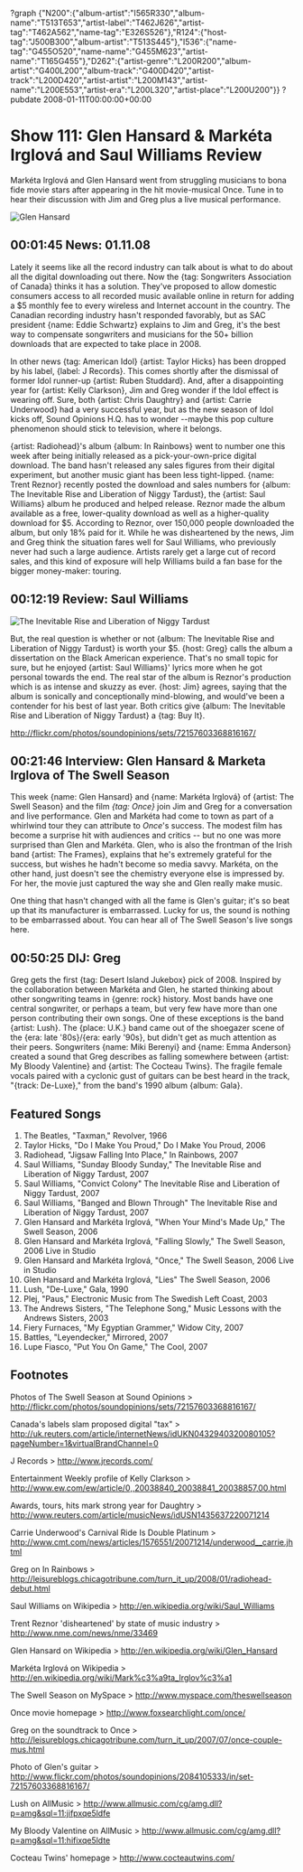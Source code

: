 ?graph {"N200":{"album-artist":"I565R330","album-name":"T513T653","artist-label":"T462J626","artist-tag":"T462A562","name-tag":"E326S526"},"R124":{"host-tag":"J500B300","album-artist":"T513S445"},"I536":{"name-tag":"G455O520","name-name":"G455M623","artist-name":"T165G455"},"D262":{"artist-genre":"L200R200","album-artist":"G400L200","album-track":"G400D420","artist-track":"L200D420","artist-artist":"L200M143","artist-name":"L200E553","artist-era":"L200L320","artist-place":"L200U200"}}
?pubdate 2008-01-11T00:00:00+00:00

# Show 111: Glen Hansard & Markéta Irglová and Saul Williams Review
Markéta Irglová and Glen Hansard went from struggling musicians to bona fide movie stars after appearing in the hit movie-musical Once. Tune in to hear their discussion with Jim and Greg plus a live musical performance.

![Glen Hansard](http://static.soundopinions.org/images/2008/theswellseason.jpg)

## 00:01:45 News: 01.11.08
Lately it seems like all the record industry can talk about is what to do about all the digital downloading out there. Now the {tag: Songwriters Association of Canada} thinks it has a solution. They've proposed to allow domestic consumers access to all recorded music available online in return for adding a $5 monthly fee to every wireless and Internet account in the country. The Canadian recording industry hasn't responded favorably, but as SAC president {name: Eddie Schwartz} explains to Jim and Greg, it's the best way to compensate songwriters and musicians for the 50+ billion downloads that are expected to take place in 2008.

In other news {tag: American Idol} {artist: Taylor Hicks} has been dropped by his label, {label: J Records}. This comes shortly after the dismissal of former Idol runner-up {artist: Ruben Studdard}. And, after a disappointing year for {artist: Kelly Clarkson}, Jim and Greg wonder if the Idol effect is wearing off. Sure, both {artist: Chris Daughtry} and {artist: Carrie Underwood} had a very successful year, but as the new season of Idol kicks off, Sound Opinions H.Q. has to wonder --maybe this pop culture phenomenon should stick to television, where it belongs.

{artist: Radiohead}'s album {album: In Rainbows} went to number one this week after being initially released as a pick-your-own-price digital download. The band hasn't released any sales figures from their digital experiment, but another music giant has been less tight-lipped. {name: Trent Reznor} recently posted the download and sales numbers for {album: The Inevitable Rise and Liberation of Niggy Tardust}, the {artist: Saul Williams} album he produced and helped release. Reznor made the album available as a free, lower-quality download as well as a higher-quality download for $5. According to Reznor, over 150,000 people downloaded the album, but only 18% paid for it. While he was disheartened by the news, Jim and Greg think the situation fares well for Saul Williams, who previously never had such a large audience. Artists rarely get a large cut of record sales, and this kind of exposure will help Williams build a fan base for the bigger money-maker: touring.

## 00:12:19 Review: Saul Williams
![The Inevitable Rise and Liberation of Niggy Tardust](http://is4.mzstatic.com/image/thumb/Music3/v4/d6/a0/15/d6a015c2-b0ba-7ad3-2a9c-d43dd93a97c5/source/600x600bb.jpg "139854/1038289162")

But, the real question is whether or not {album: The Inevitable Rise and Liberation of Niggy Tardust} is worth your $5. {host: Greg} calls the album a dissertation on the Black American experience. That's no small topic for sure, but he enjoyed {artist: Saul Williams}' lyrics more when he got personal towards the end. The real star of the album is Reznor's production which is as intense and skuzzy as ever. {host: Jim} agrees, saying that the album is sonically and conceptionally mind-blowing, and would've been a contender for his best of last year. Both critics give {album: The Inevitable Rise and Liberation of Niggy Tardust} a {tag: Buy It}.

http://flickr.com/photos/soundopinions/sets/72157603368816167/

## 00:21:46 Interview: Glen Hansard & Marketa Irglova of The Swell Season
This week {name: Glen Hansard} and {name: Markéta Irglová} of {artist: The Swell Season} and the film *{tag: Once}* join Jim and Greg for a conversation and live performance. Glen and Markéta had come to town as part of a whirlwind tour they can attribute to *Once*'s success. The modest film has become a surprise hit with audiences and critics -- but no one was more surprised than Glen and Markéta. Glen, who is also the frontman of the Irish band {artist: The Frames}, explains that he's extremely grateful for the success, but wishes he hadn't become so media savvy. Markéta, on the other hand, just doesn't see the chemistry everyone else is impressed by. For her, the movie just captured the way she and Glen really make music.

One thing that hasn't changed with all the fame is Glen's guitar; it's so beat up that its manufacturer is embarrassed. Lucky for us, the sound is nothing to be embarrassed about. You can hear all of The Swell Season's live songs here.

## 00:50:25 DIJ: Greg
Greg gets the first {tag: Desert Island Jukebox} pick of 2008. Inspired by the collaboration between Markéta and Glen, he started thinking about other songwriting teams in {genre: rock} history. Most bands have one central songwriter, or perhaps a team, but very few have more than one person contributing their own songs. One of these exceptions is the band {artist: Lush}. The {place: U.K.} band came out of the shoegazer scene of the {era: late '80s}/{era: early '90s}, but didn't get as much attention as their peers. Songwriters {name: Miki Berenyi} and {name: Emma Anderson} created a sound that Greg describes as falling somewhere between {artist: My Bloody Valentine} and {artist: The Cocteau Twins}. The fragile female vocals paired with a cyclonic gust of guitars can be best heard in the track, "{track: De-Luxe}," from the band's 1990 album {album: Gala}.

## Featured Songs
1. The Beatles, "Taxman," Revolver, 1966
2. Taylor Hicks, "Do I Make You Proud," Do I Make You Proud, 2006
3. Radiohead, "Jigsaw Falling Into Place," In Rainbows, 2007
4. Saul Williams, "Sunday Bloody Sunday," The Inevitable Rise and Liberation of Niggy Tardust, 2007
5. Saul Williams, "Convict Colony" The Inevitable Rise and Liberation of Niggy Tardust, 2007
6. Saul Williams, "Banged and Blown Through" The Inevitable Rise and Liberation of Niggy Tardust, 2007
7. Glen Hansard and Markéta Irglová, "When Your Mind's Made Up," The Swell Season, 2006
8. Glen Hansard and Markéta Irglová, "Falling Slowly," The Swell Season, 2006 Live in Studio
9. Glen Hansard and Markéta Irglová, "Once," The Swell Season, 2006 Live in Studio
10. Glen Hansard and Markéta Irglová, "Lies" The Swell Season, 2006
11. Lush, "De-Luxe," Gala, 1990
12. Plej, "Paus," Electronic Music from The Swedish Left Coast, 2003
13. The Andrews Sisters, "The Telephone Song," Music Lessons with the Andrews Sisters, 2003
14. Fiery Furnaces, "My Egyptian Grammer," Widow City, 2007
15. Battles, "Leyendecker," Mirrored, 2007
16. Lupe Fiasco, "Put You On Game," The Cool, 2007

## Footnotes
Photos of The Swell Season at Sound Opinions > http://flickr.com/photos/soundopinions/sets/72157603368816167/

Canada's labels slam proposed digital "tax" > http://uk.reuters.com/article/internetNews/idUKN0432940320080105?pageNumber=1&virtualBrandChannel=0

J Records > http://www.jrecords.com/

Entertainment Weekly profile of Kelly Clarkson > http://www.ew.com/ew/article/0,,20038840_20038841_20038857,00.html

Awards, tours, hits mark strong year for Daughtry > http://www.reuters.com/article/musicNews/idUSN1435637220071214

Carrie Underwood's Carnival Ride Is Double Platinum > http://www.cmt.com/news/articles/1576551/20071214/underwood__carrie.jhtml

Greg on In Rainbows > http://leisureblogs.chicagotribune.com/turn_it_up/2008/01/radiohead-debut.html

Saul Williams on Wikipedia > http://en.wikipedia.org/wiki/Saul_Williams

Trent Reznor 'disheartened' by state of music industry > http://www.nme.com/news/nme/33469

Glen Hansard on Wikipedia > http://en.wikipedia.org/wiki/Glen_Hansard

Markéta Irglová on Wikipedia > http://en.wikipedia.org/wiki/Mark%c3%a9ta_Irglov%c3%a1

The Swell Season on MySpace > http://www.myspace.com/theswellseason

Once movie homepage > http://www.foxsearchlight.com/once/

Greg on the soundtrack to Once > http://leisureblogs.chicagotribune.com/turn_it_up/2007/07/once-couple-mus.html

Photo of Glen's guitar > http://www.flickr.com/photos/soundopinions/2084105333/in/set-72157603368816167/

Lush on AllMusic > http://www.allmusic.com/cg/amg.dll?p=amg&sql=11:jifpxqe5ldfe

My Bloody Valentine on AllMusic > http://www.allmusic.com/cg/amg.dll?p=amg&sql=11:hifixqe5ldte

Cocteau Twins' homepage > http://www.cocteautwins.com/